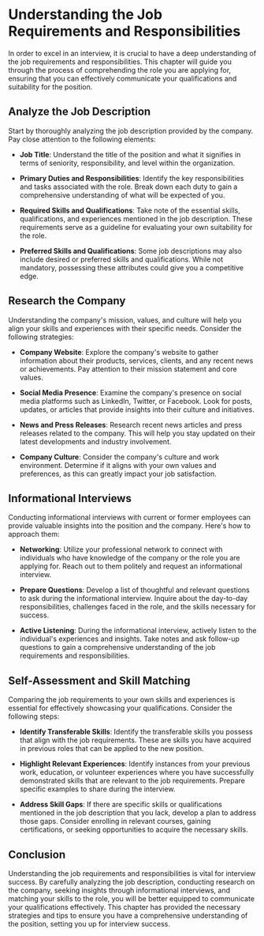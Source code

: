 Understanding the Job Requirements and Responsibilities
================================================================

In order to excel in an interview, it is crucial to have a deep understanding of the job requirements and responsibilities. This chapter will guide you through the process of comprehending the role you are applying for, ensuring that you can effectively communicate your qualifications and suitability for the position.

**Analyze the Job Description**
-------------------------------

Start by thoroughly analyzing the job description provided by the company. Pay close attention to the following elements:

* **Job Title**: Understand the title of the position and what it signifies in terms of seniority, responsibility, and level within the organization.

* **Primary Duties and Responsibilities**: Identify the key responsibilities and tasks associated with the role. Break down each duty to gain a comprehensive understanding of what will be expected of you.

* **Required Skills and Qualifications**: Take note of the essential skills, qualifications, and experiences mentioned in the job description. These requirements serve as a guideline for evaluating your own suitability for the role.

* **Preferred Skills and Qualifications**: Some job descriptions may also include desired or preferred skills and qualifications. While not mandatory, possessing these attributes could give you a competitive edge.

**Research the Company**
------------------------

Understanding the company's mission, values, and culture will help you align your skills and experiences with their specific needs. Consider the following strategies:

* **Company Website**: Explore the company's website to gather information about their products, services, clients, and any recent news or achievements. Pay attention to their mission statement and core values.

* **Social Media Presence**: Examine the company's presence on social media platforms such as LinkedIn, Twitter, or Facebook. Look for posts, updates, or articles that provide insights into their culture and initiatives.

* **News and Press Releases**: Research recent news articles and press releases related to the company. This will help you stay updated on their latest developments and industry involvement.

* **Company Culture**: Consider the company's culture and work environment. Determine if it aligns with your own values and preferences, as this can greatly impact your job satisfaction.

**Informational Interviews**
----------------------------

Conducting informational interviews with current or former employees can provide valuable insights into the position and the company. Here's how to approach them:

* **Networking**: Utilize your professional network to connect with individuals who have knowledge of the company or the role you are applying for. Reach out to them politely and request an informational interview.

* **Prepare Questions**: Develop a list of thoughtful and relevant questions to ask during the informational interview. Inquire about the day-to-day responsibilities, challenges faced in the role, and the skills necessary for success.

* **Active Listening**: During the informational interview, actively listen to the individual's experiences and insights. Take notes and ask follow-up questions to gain a comprehensive understanding of the job requirements and responsibilities.

**Self-Assessment and Skill Matching**
--------------------------------------

Comparing the job requirements to your own skills and experiences is essential for effectively showcasing your qualifications. Consider the following steps:

* **Identify Transferable Skills**: Identify the transferable skills you possess that align with the job requirements. These are skills you have acquired in previous roles that can be applied to the new position.

* **Highlight Relevant Experiences**: Identify instances from your previous work, education, or volunteer experiences where you have successfully demonstrated skills that are relevant to the job requirements. Prepare specific examples to share during the interview.

* **Address Skill Gaps**: If there are specific skills or qualifications mentioned in the job description that you lack, develop a plan to address those gaps. Consider enrolling in relevant courses, gaining certifications, or seeking opportunities to acquire the necessary skills.

**Conclusion**
--------------

Understanding the job requirements and responsibilities is vital for interview success. By carefully analyzing the job description, conducting research on the company, seeking insights through informational interviews, and matching your skills to the role, you will be better equipped to communicate your qualifications effectively. This chapter has provided the necessary strategies and tips to ensure you have a comprehensive understanding of the position, setting you up for interview success.
